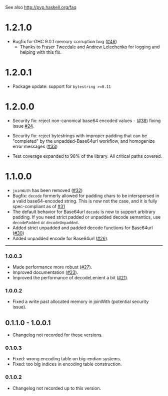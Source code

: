 See also http://pvp.haskell.org/faq

# 1.2.1.0

* Bugfix for GHC 9.0.1 memory corruption bug ([#46](https://github.com/haskell/base64-bytestring/pull/46))
  * Thanks to [Fraser Tweedale](https://github.com/frasertweedale) and [Andrew Lelechenko](https://github.com/bodigrim) for logging and helping with this fix.

# 1.2.0.1

* Package update: support for `bytestring >=0.11`

# 1.2.0.0

* Security fix: reject non-canonical base64 encoded values - ([#38](https://github.com/haskell/base64-bytestring/pull/38)) fixing issue [#24](https://github.com/haskell/base64-bytestring/issues/24).

* Security fix: reject bytestrings with improper padding that can be "completed" by the unpadded-Base64url workflow, and homogenize error messages ([#33](https://github.com/haskell/base64-bytestring/pull/33))

* Test coverage expanded to 98% of the library. All critical paths covered.


# 1.1.0.0

* `joinWith` has been removed ([#32](https://github.com/haskell/base64-bytestring/pull/32))
* Bugfix: `decode` formerly allowed for padding chars to be interspersed in a valid base64-encoded string. This is now not the case, and it is fully spec-compliant as of [#31](https://github.com/haskell/base64-bytestring/pull/31)
* The default behavior for Base64url `decode` is now to support arbitrary padding. If you need strict padded or unpadded decode semantics, use `decodePadded` or `decodeUnpadded`.
* Added strict unpadded and padded decode functions for Base64url ([#30](https://github.com/haskell/base64-bytestring/pull/30))
* Added unpadded encode for Base64url
  ([#26](https://github.com/haskell/base64-bytestring/pull/26)).

----

### 1.0.0.3

* Made performance more robust
  ([#27](https://github.com/haskell/base64-bytestring/pull/27)).
* Improved documentation
  ([#23](https://github.com/haskell/base64-bytestring/pull/23)).
* Improved the performance of decodeLenient a bit
  ([#21](https://github.com/haskell/base64-bytestring/pull/21)).

### 1.0.0.2

* Fixed a write past allocated memory in joinWith (potential security
  issue).

## 0.1.1.0 - 1.0.0.1

* Changelog not recorded for these versions.

### 0.1.0.3

*  Fixed: wrong encoding table on big-endian systems.
*  Fixed: too big indices in encoding table construction.

### 0.1.0.2

*  Changelog not recorded up to this version.

